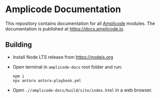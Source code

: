 # Amplicode Documentation

This repository contains documentation for all [Amplicode](https://amplicode.io) modules. The documentation is published at https://docs.amplicode.io.

## Building

* Install Node LTS release from https://nodejs.org

* Open terminal in `amplicode-docs` root folder and run:
  ```
  npm i
  npx antora antora-playbook.yml
  ```

* Open `.//amplicode-docs/build/site/index.html` in a web browser.
